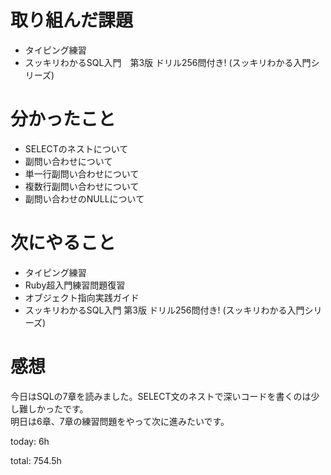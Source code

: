 #  取り組んだ課題
- タイピング練習
- スッキリわかるSQL入門　第3版 ドリル256問付き! (スッキリわかる入門シリーズ)


# 分かったこと
- SELECTのネストについて
- 副問い合わせについて
- 単一行副問い合わせについて
- 複数行副問い合わせについて
- 副問い合わせのNULLについて
  
  

# 次にやること
- タイピング練習
- Ruby超入門練習問題復習
- オブジェクト指向実践ガイド
- スッキリわかるSQL入門 第3版 ドリル256問付き! (スッキリわかる入門シリーズ)



# 感想
今日はSQLの7章を読みました。SELECT文のネストで深いコードを書くのは少し難しかったです。  
明日は6章、7章の練習問題をやって次に進みたいです。


today: 6h

total: 754.5h
